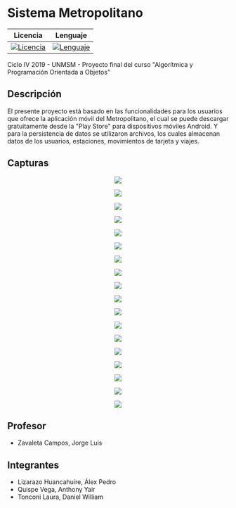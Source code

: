# **Sistema Metropolitano**

|Licencia|Lenguaje|
|:--:|:--:|
|[![Licencia](https://img.shields.io/badge/License-MIT-red.svg)](https://opensource.org/licenses/MIT)|[![Lenguaje](https://img.shields.io/badge/Language-java-blue.svg)](https://dev.java/learn/getting-started-with-java/)

Ciclo IV 2019 - UNMSM - Proyecto final del curso "Algorítmica y Programación Orientada a Objetos"

## Descripción

El presente proyecto está basado en las funcionalidades para los usuarios que ofrece la aplicación móvil del Metropolitano, el cual se puede descargar gratuitamente desde la "Play Store" para dispositivos móviles Android. Y para la persistencia de datos se utilizaron archivos, los cuales almacenan datos de los usuarios, estaciones, movimientos de tarjeta y viajes.


## Capturas

<p align="center">
  <img src="https://github.com/anthonyquispev/ProyectoMetropolitano/blob/master/capturas/Ventana_Principal.PNG">
</p>
<p align="center">
  <img src="https://github.com/anthonyquispev/ProyectoMetropolitano/blob/master/capturas/Cliente_Recargas1.PNG">
</p>
<p align="center">
  <img src="https://github.com/anthonyquispev/ProyectoMetropolitano/blob/master/capturas/Cliente_Viajes.PNG">
</p>
<p align="center">
  <img src="https://github.com/anthonyquispev/ProyectoMetropolitano/blob/master/capturas/Cliente_RecargaVirtual.PNG">
</p>
<p align="center">
  <img src="https://github.com/anthonyquispev/ProyectoMetropolitano/blob/master/capturas/Cliente_HorariosBuses.PNG">
</p>
<p align="center">
  <img src="https://github.com/anthonyquispev/ProyectoMetropolitano/blob/master/capturas/Cliente_BusesDisponibles.PNG">
</p>
<p align="center">
  <img src="https://github.com/anthonyquispev/ProyectoMetropolitano/blob/master/capturas/Cliente_EnviarMensaje.PNG">
</p>
<p align="center">
  <img src="https://github.com/anthonyquispev/ProyectoMetropolitano/blob/master/capturas/Cliente_LeerMensajes2.PNG">
</p>
<p align="center">
  <img src="https://github.com/anthonyquispev/ProyectoMetropolitano/blob/master/capturas/Admin_EditarCliente1.PNG">
</p>
<p align="center">
  <img src="https://github.com/anthonyquispev/ProyectoMetropolitano/blob/master/capturas/Admin_EmitirTarjeta.PNG">
</p>
<p align="center">
  <img src="https://github.com/anthonyquispev/ProyectoMetropolitano/blob/master/capturas/Admin_RecargaEstacion.PNG">
</p>
<p align="center">
  <img src="https://github.com/anthonyquispev/ProyectoMetropolitano/blob/master/capturas/Admin_RegistroCliente6.PNG">
</p>
<p align="center">
  <img src="https://github.com/anthonyquispev/ProyectoMetropolitano/blob/master/capturas/Admin_MovimientosViajes.PNG">
</p>
<p align="center">
  <img src="https://github.com/anthonyquispev/ProyectoMetropolitano/blob/master/capturas/Admin_IniciarViaje1.PNG">
</p>
<p align="center">
  <img src="https://github.com/anthonyquispev/ProyectoMetropolitano/blob/master/capturas/Admin_MostrarViajes.PNG">
</p>
<p align="center">
  <img src="https://github.com/anthonyquispev/ProyectoMetropolitano/blob/master/capturas/Admin_FinalizarViaje1.PNG">
</p>
<p align="center">
  <img src="https://github.com/anthonyquispev/ProyectoMetropolitano/blob/master/capturas/Admin_ResponderMensajes.PNG">
</p>
<p align="center">
  <img src="https://github.com/anthonyquispev/ProyectoMetropolitano/blob/master/capturas/Admin_Rutas.PNG">
</p>


## Profesor

* Zavaleta Campos, Jorge Luis


## Integrantes

* Lizarazo Huancahuire, Álex Pedro
* Quispe Vega, Anthony Yair
* Tonconi Laura, Daniel William